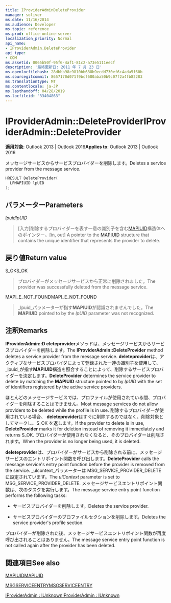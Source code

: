 ```yaml
---
title: IProviderAdminDeleteProvider
manager: soliver
ms.date: 11/16/2014
ms.audience: Developer
ms.topic: reference
ms.prod: office-online-server
localization_priority: Normal
api_name:
- IProviderAdmin.DeleteProvider
api_type:
- COM
ms.assetid: 0065b50f-95f6-4af1-81c2-a73e5111eecf
description: '最終更新日: 2011 年 7 月 23 日'
ms.openlocfilehash: 28dbbb98c9810bb688b9ecdd730ef6c4ada5f60b
ms.sourcegitcommit: 8657170d071f9bcf680aba50b9c07f2a4fb82283
ms.translationtype: MT
ms.contentlocale: ja-JP
ms.lasthandoff: 04/28/2019
ms.locfileid: "33404863"
---
```

# <a name="iprovideradmindeleteprovider"></a><span data-ttu-id="96968-103">IProviderAdmin::DeleteProvider</span><span class="sxs-lookup"><span data-stu-id="96968-103">IProviderAdmin::DeleteProvider</span></span>

  
  
<span data-ttu-id="96968-104">**適用対象**: Outlook 2013 | Outlook 2016</span><span class="sxs-lookup"><span data-stu-id="96968-104">**Applies to**: Outlook 2013 | Outlook 2016</span></span> 
  
<span data-ttu-id="96968-105">メッセージサービスからサービスプロバイダーを削除します。</span><span class="sxs-lookup"><span data-stu-id="96968-105">Deletes a service provider from the message service.</span></span>
  
```cpp
HRESULT DeleteProvider(
  LPMAPIUID lpUID
);
```

## <a name="parameters"></a><span data-ttu-id="96968-106">パラメーター</span><span class="sxs-lookup"><span data-stu-id="96968-106">Parameters</span></span>

 <span data-ttu-id="96968-107">_lpuid_</span><span class="sxs-lookup"><span data-stu-id="96968-107">_lpUID_</span></span>
  
> <span data-ttu-id="96968-108">[入力]削除するプロバイダーを表す一意の識別子を含む[MAPIUID](mapiuid.md)構造体へのポインター。</span><span class="sxs-lookup"><span data-stu-id="96968-108">[in, out] A pointer to the [MAPIUID](mapiuid.md) structure that contains the unique identifier that represents the provider to delete.</span></span> 
    
## <a name="return-value"></a><span data-ttu-id="96968-109">戻り値</span><span class="sxs-lookup"><span data-stu-id="96968-109">Return value</span></span>

<span data-ttu-id="96968-110">S_OK</span><span class="sxs-lookup"><span data-stu-id="96968-110">S_OK</span></span> 
  
> <span data-ttu-id="96968-111">プロバイダーがメッセージサービスから正常に削除されました。</span><span class="sxs-lookup"><span data-stu-id="96968-111">The provider was successfully deleted from the message service.</span></span>
    
<span data-ttu-id="96968-112">MAPI_E_NOT_FOUND</span><span class="sxs-lookup"><span data-stu-id="96968-112">MAPI_E_NOT_FOUND</span></span> 
  
> <span data-ttu-id="96968-113">_lpuid_パラメーターが指す**MAPIUID**が認識されませんでした。</span><span class="sxs-lookup"><span data-stu-id="96968-113">The **MAPIUID** pointed to by the  _lpUID_ parameter was not recognized.</span></span> 
    
## <a name="remarks"></a><span data-ttu-id="96968-114">注釈</span><span class="sxs-lookup"><span data-stu-id="96968-114">Remarks</span></span>

<span data-ttu-id="96968-115">**IProviderAdmin::D eleteprovider**メソッドは、メッセージサービスからサービスプロバイダーを削除します。</span><span class="sxs-lookup"><span data-stu-id="96968-115">The **IProviderAdmin::DeleteProvider** method deletes a service provider from the message service.</span></span> <span data-ttu-id="96968-116">**deleteprovider**は、アクティブなサービスプロバイダによって登録された一連の識別子を使用して、 _lpuid_が指す**MAPIUID**構造を照合することによって、削除するサービスプロバイダーを決定します。</span><span class="sxs-lookup"><span data-stu-id="96968-116">**DeleteProvider** determines the service provider to delete by matching the **MAPIUID** structure pointed to by  _lpUID_ with the set of identifiers registered by the active service providers.</span></span> 
  
<span data-ttu-id="96968-117">ほとんどのメッセージサービスでは、プロファイルが使用されている間、プロバイダーを削除することはできません。</span><span class="sxs-lookup"><span data-stu-id="96968-117">Most message services do not allow providers to be deleted while the profile is in use.</span></span> <span data-ttu-id="96968-118">削除するプロバイダーが使用されている場合、 **deleteprovider**はすぐに削除するのではなく、削除対象としてマークし、S_OK を返します。</span><span class="sxs-lookup"><span data-stu-id="96968-118">If the provider to delete is in use, **DeleteProvider** marks it for deletion instead of removing it immediately and returns S_OK.</span></span> <span data-ttu-id="96968-119">プロバイダーが使用されなくなると、そのプロバイダーは削除されます。</span><span class="sxs-lookup"><span data-stu-id="96968-119">When the provider is no longer being used, it is deleted.</span></span> 
  
 <span data-ttu-id="96968-120">**deleteprovider**は、プロバイダーがサービスから削除される前に、メッセージサービスのエントリポイント関数を呼び出します。</span><span class="sxs-lookup"><span data-stu-id="96968-120">**DeleteProvider** calls the message service's entry point function before the provider is removed from the service.</span></span> <span data-ttu-id="96968-121">_ulcontext_パラメーターは MSG_SERVICE_PROVIDER_DELETE に設定されています。</span><span class="sxs-lookup"><span data-stu-id="96968-121">The  _ulContext_ parameter is set to MSG_SERVICE_PROVIDER_DELETE.</span></span> <span data-ttu-id="96968-122">メッセージサービスエントリポイント関数は、次のタスクを実行します。</span><span class="sxs-lookup"><span data-stu-id="96968-122">The message service entry point function performs the following tasks:</span></span> 
  
- <span data-ttu-id="96968-123">サービスプロバイダーを削除します。</span><span class="sxs-lookup"><span data-stu-id="96968-123">Deletes the service provider.</span></span>
    
- <span data-ttu-id="96968-124">サービスプロバイダーのプロファイルセクションを削除します。</span><span class="sxs-lookup"><span data-stu-id="96968-124">Deletes the service provider's profile section.</span></span>
    
<span data-ttu-id="96968-125">プロバイダーが削除された後、メッセージサービスエントリポイント関数が再度呼び出されることはありません。</span><span class="sxs-lookup"><span data-stu-id="96968-125">The message service entry point function is not called again after the provider has been deleted.</span></span>
  
## <a name="see-also"></a><span data-ttu-id="96968-126">関連項目</span><span class="sxs-lookup"><span data-stu-id="96968-126">See also</span></span>



[<span data-ttu-id="96968-127">MAPIUID</span><span class="sxs-lookup"><span data-stu-id="96968-127">MAPIUID</span></span>](mapiuid.md)
  
[<span data-ttu-id="96968-128">MSGSERVICEENTRY</span><span class="sxs-lookup"><span data-stu-id="96968-128">MSGSERVICEENTRY</span></span>](msgserviceentry.md)
  
[<span data-ttu-id="96968-129">IProviderAdmin : IUnknown</span><span class="sxs-lookup"><span data-stu-id="96968-129">IProviderAdmin : IUnknown</span></span>](iprovideradminiunknown.md)

